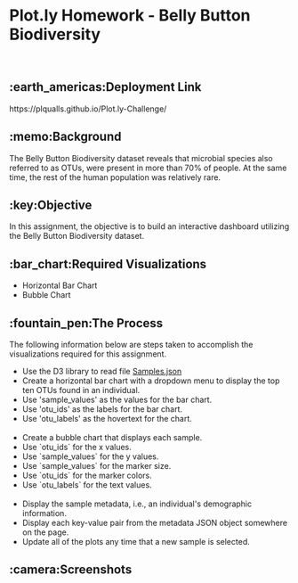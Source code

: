 <html>
<h1>Plot.ly Homework - Belly Button Biodiversity</h1>
<br>
<h2>:earth_americas:Deployment Link</h2>
https://plqualls.github.io/Plot.ly-Challenge/
<br>
<h2>:memo:Background</h2>
<p>The Belly Button Biodiversity dataset reveals that microbial species also referred to as OTUs, were present in more than 70% of people. At the same time, the rest of the human population was relatively rare.</p>

<h2>:key:Objective</h2>
<p>In this assignment, the objective is to build an interactive dashboard utilizing the Belly Button Biodiversity dataset.</p>

<h2>:bar_chart:Required Visualizations</h2>
<ul>
<li>Horizontal Bar Chart</li>
<li>Bubble Chart </li>
</ul>

<h2>:fountain_pen:The Process</h2>
<p> The following information below are steps taken to accomplish the visualizations required for this assignment.</p>
<ul>
<li>Use the D3 library to read file <a href="https://github.com/plqualls/Plot.ly-Challenge/blob/main/samples.json">Samples.json</a></li>
<li>Create a horizontal bar chart with a dropdown menu to display the top ten OTUs found in an individual.</li>
<li>Use 'sample_values' as the values for the bar chart.</li>
<li>Use 'otu_ids' as the labels for the bar chart.</li>
<li>Use 'otu_labels' as the hovertext for the chart.</li>
<br>
<li>Create a bubble chart that displays each sample.</li>
 <li>Use `otu_ids` for the x values.</li>
<li>Use `sample_values` for the y values.</li>
<li>Use `sample_values` for the marker size.</li>
<li>Use `otu_ids` for the marker colors.</li>
<li>Use `otu_labels` for the text values.</li>
<br>
<li>Display the sample metadata, i.e., an individual's demographic information.</li>
<li>Display each key-value pair from the metadata JSON object somewhere on the page.</li>
<li>Update all of the plots any time that a new sample is selected.</li>
</ul>

<h2>:camera:Screenshots</h2>
